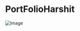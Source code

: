# PortFolioHarshit
![Image](https://github.com/user-attachments/assets/a7a59b5d-6afa-4d57-8028-ac19cf355ce1)
